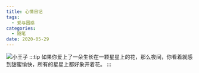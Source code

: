 ```yaml
---
title: 心情日记
tags:
  - 爱与困惑
categories:
  - 随笔
date: 2020-05-29
---
```

![小王子](/images/小王子.jpg)
:::tip
如果你爱上了一朵生长在一颗星星上的花，那么夜间，你看着就感到甜蜜愉快，所有的星星上都好象开着花。
:::
<!-- more -->